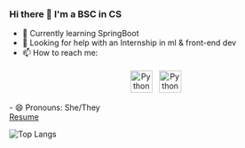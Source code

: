 ### Hi there 👋 I'm a BSC in CS 

<!--
**ChaymaRhaiem/ChaymaRhaiem** is a ✨ _special_ ✨ repository because its `README.md` (this file) appears on your GitHub profile.

Here are some ideas to get you started:
-->
- 🌱 Currently learning SpringBoot
- 🤔 Looking for help with an Internship in ml & front-end dev
- 📫 How to reach me: <p align="center">
 <a href="https://www.linkedin.com/in/chayma-rhaiem/" target="_blank" rel="noopener noreferrer"> <img src="https://cdn.jsdelivr.net/npm/simple-icons@v3/icons/linkedin.svg" alt="Python" height="40" style="vertical-align:top; margin:4px"></a>
 <a href="mailto:rhaiem.chayma@gmail.com"> <img src="https://cdn.jsdelivr.net/npm/simple-icons@v3/icons/gmail.svg" alt="Python" height="40" style="vertical-align:top; margin:4px"></a>
</p>
- 😄 Pronouns: She/They <br/>
<a href="https://drive.google.com/file/d/1Om42uZzpDn_hHHFO7_DUdeFUs4Z7LIrV/view" target="_blank" rel="noopener noreferrer"> Resume </a>

![Top Langs](https://github-readme-stats.vercel.app/api/top-langs/?username=ChaymaRhaiem&theme=tokyonight)

